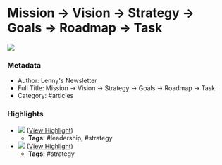 # Mission → Vision → Strategy → Goals → Roadmap → Task

![](https://readwise-assets.s3.amazonaws.com/static/images/article1.be68295a7e40.png)

### Metadata

- Author: Lenny's Newsletter
- Full Title: Mission → Vision → Strategy → Goals → Roadmap → Task
- Category: #articles

### Highlights

- ![](https://substackcdn.com/image/fetch/w_2912,c_limit,f_auto,q_auto:good,fl_progressive:steep/https%3A%2F%2Fbucketeer-e05bbc84-baa3-437e-9518-adb32be77984.s3.amazonaws.com%2Fpublic%2Fimages%2Fda08427f-3cd6-4a15-bb11-11d93c68ac0b_2400x1186.png) ([View Highlight](https://read.readwise.io/read/01gg0egb7z0ckzkr5ff8p5cjs4))
    - **Tags:** #leadership, #strategy
- ![](https://substackcdn.com/image/fetch/w_2912,c_limit,f_auto,q_auto:good,fl_progressive:steep/https%3A%2F%2Fbucketeer-e05bbc84-baa3-437e-9518-adb32be77984.s3.amazonaws.com%2Fpublic%2Fimages%2F2acf78ea-a0c1-4a10-a280-26fc3b055557_2400x1186.png) ([View Highlight](https://read.readwise.io/read/01gg0em33yhk6cdrtaagdprbhw))
    - **Tags:** #strategy
